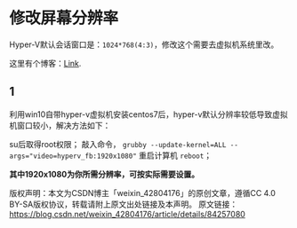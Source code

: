 # 修改屏幕分辨率

Hyper-V默认会话窗口是：`1024*768(4:3)`，修改这个需要去虚拟机系统里改。

这里有个博客：[Link](https://blog.csdn.net/weixin_42804176/article/details/84257080).



## 1

利用win10自带hyper-v虚拟机安装centos7后，hyper-v默认分辨率较低导致虚拟机窗口较小，解决方法如下：

su后取得root权限；
敲入命令， `grubby --update-kernel=ALL --args="video=hyperv_fb:1920x1080"`
重启计算机 `reboot`；

**其中1920x1080为你所需分辨率，可按实际需要设置。**

版权声明：本文为CSDN博主「weixin_42804176」的原创文章，遵循CC 4.0 BY-SA版权协议，转载请附上原文出处链接及本声明。
原文链接：https://blog.csdn.net/weixin_42804176/article/details/84257080

